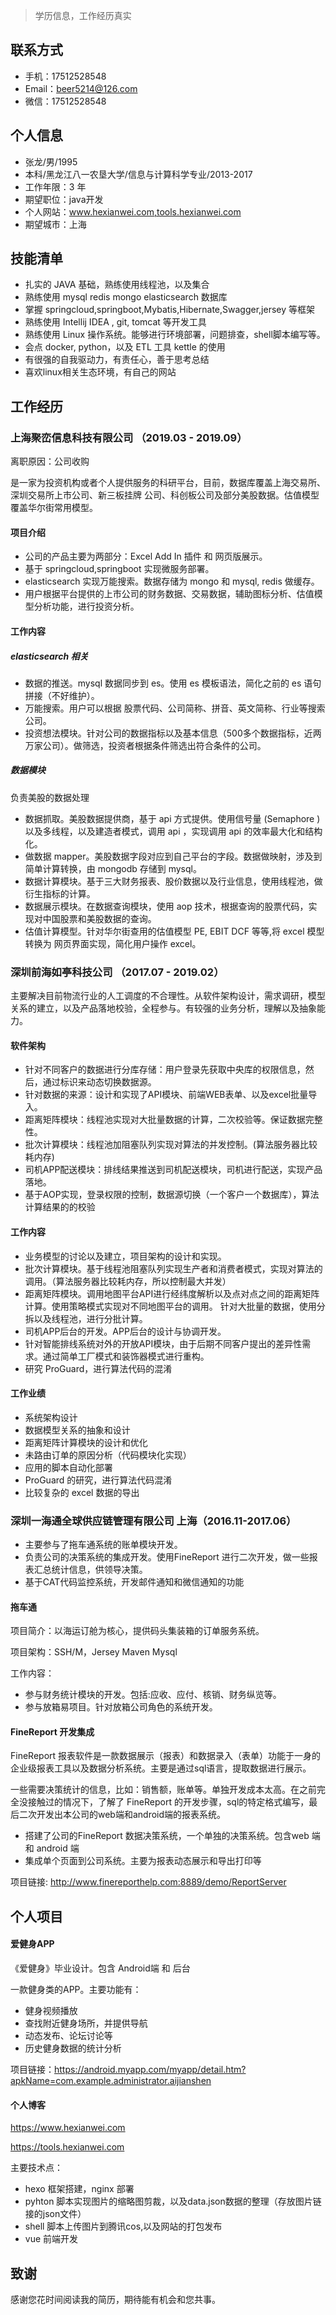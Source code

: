 
> 学历信息，工作经历真实


## 联系方式

- 手机：17512528548
- Email：beer5214@126.com
- 微信：17512528548

## 个人信息

- 张龙/男/1995
- 本科/黑龙江八一农垦大学/信息与计算科学专业/2013-2017
- 工作年限：3 年
- 期望职位：java开发
- 个人网站：www.hexianwei.com,tools.hexianwei.com
- 期望城市：上海

<!--more-->

## 技能清单

- 扎实的 JAVA 基础，熟练使用线程池，以及集合
- 熟练使用 mysql redis mongo elasticsearch 数据库
- 掌握 springcloud,springboot,Mybatis,Hibernate,Swagger,jersey 等框架
- 熟练使用 Intellij IDEA , git, tomcat 等开发工具
- 熟练使用 Linux 操作系统。能够进行环境部署，问题排查，shell脚本编写等。
- 会点 docker, python，以及 ETL 工具 kettle 的使用
- 有很强的自我驱动力，有责任心，善于思考总结
- 喜欢linux相关生态环境，有自己的网站

## 工作经历

### 上海聚峦信息科技有限公司 （2019.03 - 2019.09）

离职原因：公司收购

是⼀家为投资机构或者个人提供服务的科研平台，⽬前，数据库覆盖上海交易所、深圳交易所上市公司、新三板挂牌
公司、科创板公司及部分美股数据。估值模型覆盖华尔街常⽤模型。


#### 项目介绍

- 公司的产品主要为两部分：Excel Add In 插件 和 网页版展示。
- 基于 springcloud,springboot 实现微服务部署。
- elasticsearch 实现万能搜索。数据存储为 mongo 和 mysql, redis 做缓存。
- 用户根据平台提供的上市公司的财务数据、交易数据，辅助图标分析、估值模型分析功能，进行投资分析。

#### 工作内容

#####  elasticsearch 相关

- 数据的推送。mysql 数据同步到 es。使用 es 模板语法，简化之前的 es 语句拼接（不好维护）。
- 万能搜索。用户可以根据 股票代码、公司简称、拼音、英文简称、行业等搜索公司。
- 投资想法模块。针对公司的数据指标以及基本信息（500多个数据指标，近两万家公司）。做筛选，投资者根据条件筛选出符合条件的公司。

##### 数据模块

负责美股的数据处理

- 数据抓取。美股数据提供商，基于 api 方式提供。使用信号量 (Semaphore ) 以及多线程，以及建造者模式，调用 api ，实现调用 api 的效率最大化和结构化。
- 做数据 mapper。美股数据字段对应到自己平台的字段。数据做映射，涉及到简单计算转换，由 mongodb 存储到 mysql。
- 数据计算模块。基于三大财务报表、股价数据以及行业信息，使用线程池，做衍生指标的计算。
- 数据展示模块。在数据查询模块，使用 aop 技术，根据查询的股票代码，实现对中国股票和美股数据的查询。
- 估值计算模型。针对华尔街查用的估值模型 PE, EBIT DCF 等等,将 excel 模型转换为 网页界面实现，简化用户操作 excel。

### 深圳前海如亭科技公司 （2017.07 - 2019.02）

  主要解决目前物流行业的人工调度的不合理性。从软件架构设计，需求调研，模型关系的建立，以及产品落地校验，全程参与。有较强的业务分析，理解以及抽象能力。

#### 软件架构

- 针对不同客户的数据进行分库存储：用户登录先获取中央库的权限信息，然后，通过标识来动态切换数据源。
- 针对数据的来源：设计和实现了API模块、前端WEB表单、以及excel批量导入。
- 距离矩阵模块：线程池实现对大批量数据的计算，二次校验等。保证数据完整性。
- 批次计算模块：线程池加阻塞队列实现对算法的并发控制。(算法服务器比较耗内存)
- 司机APP配送模块：排线结果推送到司机配送模块，司机进行配送，实现产品落地。
- 基于AOP实现，登录权限的控制，数据源切换（一个客户一个数据库），算法计算结果的的校验

#### 工作内容

- 业务模型的讨论以及建立，项目架构的设计和实现。
- 批次计算模块。基于线程池阻塞队列实现生产者和消费者模式，实现对算法的调用。（算法服务器比较耗内存，所以控制最大并发）
- 距离矩阵模块。调用地图平台API进行经纬度解析以及点对点之间的距离矩阵计算。使用策略模式实现对不同地图平台的调用。 针对大批量的数据，使用分拆以及线程池，进行分批计算。
- 司机APP后台的开发。APP后台的设计与协调开发。
- 针对智能排线系统对外的开放API模块，由于后期不同客户提出的差异性需求。通过简单工厂模式和装饰器模式进行重构。
- 研究 ProGuard，进行算法代码的混淆

#### 工作业绩

- 系统架构设计 
- 数据模型关系的抽象和设计
- 距离矩阵计算模块的设计和优化
- 未路由订单的原因分析（代码模块化实现）
- 应用的脚本自动化部署
- ProGuard 的研究，进行算法代码混淆
- 比较复杂的 excel 数据的导出


### 深圳一海通全球供应链管理有限公司  上海（2016.11-2017.06）

- 主要参与了拖车通系统的账单模块开发。   
- 负责公司的决策系统的集成开发。使用FineReport 进行二次开发，做一些报表汇总统计信息，供领导决策。
- 基于CAT代码监控系统，开发邮件通知和微信通知的功能

#### 拖车通

项目简介：以海运订舱为核心，提供码头集装箱的订单服务系统。

项目架构：SSH/M，Jersey Maven Mysql 

工作内容：
- 参与财务统计模块的开发。包括:应收、应付、核销、财务纵览等。
- 参与放箱易项目。针对放箱公司角色的系统开发。

#### FineReport 开发集成

 FineReport 报表软件是一款数据展示（报表）和数据录入（表单）功能于一身的企业级报表工具以及数据分析系统。主要是通过sql语言，提取数据进行展示。

 一些需要决策统计的信息，比如：销售额，账单等。单独开发成本太高。在之前完全没接触过的情况下，了解了 FineReport 的开发步骤，sql的特定格式编写，最后二次开发出本公司的web端和android端的报表系统。

- 搭建了公司的FineReport 数据决策系统，一个单独的决策系统。包含web 端和 android 端
- 集成单个页面到公司系统。主要为报表动态展示和导出打印等

项目链接: http://www.finereporthelp.com:8889/demo/ReportServer


## 个人项目

#### 爱健身APP

《爱健身》毕业设计。包含 Android端 和 后台

一款健身类的APP。主要功能有：
- 健身视频播放
- 查找附近健身场所，并提供导航
- 动态发布、论坛讨论等
- 历史健身数据的统计分析

项目链接：https://android.myapp.com/myapp/detail.htm?apkName=com.example.administrator.aijianshen

#### 个人博客

https://www.hexianwei.com

https://tools.hexianwei.com

主要技术点：
- hexo 框架搭建，nginx 部署
- pyhton 脚本实现图片的缩略图剪裁，以及data.json数据的整理（存放图片链接的json文件）
- shell 脚本上传图片到腾讯cos,以及网站的打包发布
- vue 前端开发

## 致谢

感谢您花时间阅读我的简历，期待能有机会和您共事。

